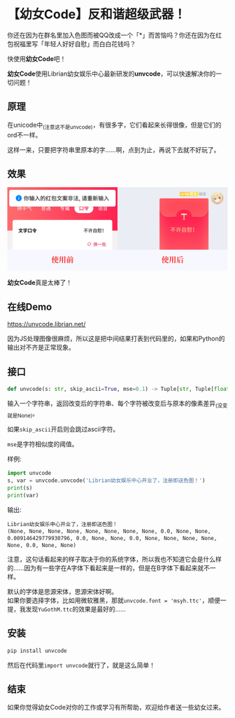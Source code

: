 # 【幼女Code】反和谐超级武器！

你还在因为在群名里加入色图而被QQ改成一个「*」而苦恼吗？你还在因为在红包祝福里写「年轻人好好自慰」而白白花钱吗？

快使用**幼女Code**吧！

**幼女Code**使用Librian幼女娱乐中心最新研发的**unvcode**，可以快速解决你的一切问题！


## 原理

在unicode中<sub>(注意这不是unvcode)</sub>，有很多字，它们看起来长得很像，但是它们的ord不一样。

这样一来，只要把字符串里原本的字……啊，点到为止，再说下去就不好玩了。

## 效果

![./doc/2333.jpg](./doc/2333.jpg)

**幼女Code**真是太棒了！

## 在线Demo

<https://unvcode.librian.net/>

因为JS处理图像很麻烦，所以这是把中间结果打表到代码里的，如果和Python的输出对不齐是正常现象。

## 接口

```python
def unvcode(s: str, skip_ascii=True, mse=0.1) -> Tuple[str, Tuple[float, ...]]:
```

输入一个字符串，返回改变后的字符串、每个字符被改变后与原本的像素差异<sub>(没变就是None)</sub>。

如果`skip_ascii`开启则会跳过ascii字符。

`mse`是字符相似度的阈值。

样例: 

```python
import unvcode
s, var = unvcode.unvcode('Librian幼女娱乐中心开业了，注册即送色图！')
print(s) 
print(var) 
```

输出: 
```text
Librian幼⼥娱乐㆗⼼开业了，注册即送⾊图！
(None, None, None, None, None, None, None, None, 0.0, None, None, 0.009146429779930796, 0.0, None, None, 0.0, None, None, None, None, None, 0.0, None, None)
```

注意，这句话看起来的样子取决于你的系统字体，所以我也不知道它会是什么样的……因为有一些字在A字体下看起来是一样的，但是在B字体下看起来就不一样。

默认的字体是思源宋体，思源宋体好啊。  
如果你要选择字体，比如用微软雅黑，那就`unvcode.font = 'msyh.ttc'`，顺便一提，我发现`YuGothM.ttc`的效果是最好的……

## 安装

```sh
pip install unvcode
```

然后在代码里`import unvcode`就行了，就是这么简单！


## 结束

如果你觉得幼女Code对你的工作或学习有所帮助，欢迎给作者送一些幼女过来。


